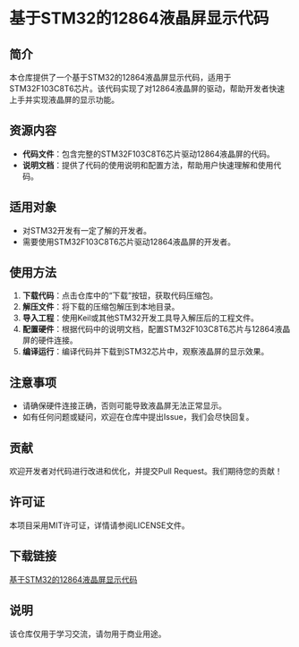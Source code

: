 # 基于STM32的12864液晶屏显示代码

## 简介

本仓库提供了一个基于STM32的12864液晶屏显示代码，适用于STM32F103C8T6芯片。该代码实现了对12864液晶屏的驱动，帮助开发者快速上手并实现液晶屏的显示功能。

## 资源内容

- **代码文件**：包含完整的STM32F103C8T6芯片驱动12864液晶屏的代码。
- **说明文档**：提供了代码的使用说明和配置方法，帮助用户快速理解和使用代码。

## 适用对象

- 对STM32开发有一定了解的开发者。
- 需要使用STM32F103C8T6芯片驱动12864液晶屏的开发者。

## 使用方法

1. **下载代码**：点击仓库中的“下载”按钮，获取代码压缩包。
2. **解压文件**：将下载的压缩包解压到本地目录。
3. **导入工程**：使用Keil或其他STM32开发工具导入解压后的工程文件。
4. **配置硬件**：根据代码中的说明文档，配置STM32F103C8T6芯片与12864液晶屏的硬件连接。
5. **编译运行**：编译代码并下载到STM32芯片中，观察液晶屏的显示效果。

## 注意事项

- 请确保硬件连接正确，否则可能导致液晶屏无法正常显示。
- 如有任何问题或疑问，欢迎在仓库中提出Issue，我们会尽快回复。

## 贡献

欢迎开发者对代码进行改进和优化，并提交Pull Request。我们期待您的贡献！

## 许可证

本项目采用MIT许可证，详情请参阅LICENSE文件。

## 下载链接
[基于STM32的12864液晶屏显示代码](https://pan.quark.cn/s/2ef5d2c4a598)

## 说明

该仓库仅用于学习交流，请勿用于商业用途。

